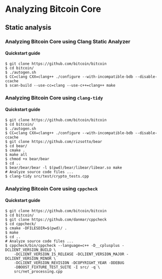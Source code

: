 # Analyzing Bitcoin Core

## Static analysis

### Analyzing Bitcoin Core using Clang Static Analyzer

#### Quickstart guide

```
$ git clone https://github.com/bitcoin/bitcoin
$ cd bitcoin/
$ ./autogen.sh
$ CC=clang CXX=clang++ ./configure --with-incompatible-bdb --disable-ccache
$ scan-build --use-cc=clang --use-c++=clang++ make
```

### Analyzing Bitcoin Core using `clang-tidy`

#### Quickstart guide

```
$ git clone https://github.com/bitcoin/bitcoin
$ cd bitcoin/
$ ./autogen.sh
$ CC=clang CXX=clang++ ./configure --with-incompatible-bdb --disable-ccache
$ git clone https://github.com/rizsotto/bear
$ cd bear/
$ cmake .
$ make all
$ chmod +x bear/bear
$ cd ..
$ bear/bear/bear -l $(pwd)/bear/libear/libear.so make
# Analyze source code files ...
$ clang-tidy src/test/crypto_tests.cpp
```

### Analyzing Bitcoin Core using `cppcheck`

#### Quickstart guide

```
$ git clone https://github.com/bitcoin/bitcoin
$ cd bitcoin/
$ git clone https://github.com/danmar/cppcheck
$ cd cppcheck/
$ cmake -DFILESDIR=$(pwd)/ .
$ make
$ cd ..
# Analyze source code files ...
$ cppcheck/bin/cppcheck --language=c++ -D__cplusplus -DCLIENT_VERSION_BUILD \
    -DCLIENT_VERSION_IS_RELEASE -DCLIENT_VERSION_MAJOR -DCLIENT_VERSION_MINOR \
    -DCLIENT_VERSION_REVISION -DCOPYRIGHT_YEAR -DDEBUG
    -DBOOST_FIXTURE_TEST_SUITE -I src/ -q \
    src/net_processing.cpp
```
